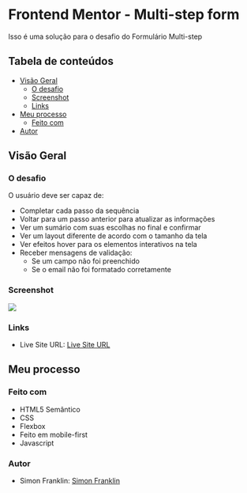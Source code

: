# Frontend Mentor - Multi-step form 

Isso é uma solução para o desafio do Formulário Multi-step

## Tabela de conteúdos

- [Visão Geral](#visão-geral)
  - [O desafio](#o-desafio)
  - [Screenshot](#screenshot)
  - [Links](#links)
- [Meu processo](#meu-processo)
  - [Feito com](#feito-com)
- [Autor](#autor)


## Visão Geral

### O desafio

O usuário deve ser capaz de:

- Completar cada passo da sequência
- Voltar para um passo anterior para atualizar as informações
- Ver um sumário com suas escolhas no final e confirmar
- Ver um layout diferente de acordo com o tamanho da tela
- Ver efeitos hover para os elementos interativos na tela
- Receber mensagens de validação:
  - Se um campo não foi preenchido
  - Se o email não foi formatado corretamente

### Screenshot

![](./screenshot.jpg)

### Links

- Live Site URL: [Live Site URL](https://simonfranklin1.github.io/formulario-multi-step/)

## Meu processo

### Feito com

- HTML5 Semântico
- CSS
- Flexbox
- Feito em mobile-first
- Javascript

### Autor
- Simon Franklin: [Simon Franklin](https://github.com/simonfranklin1)
